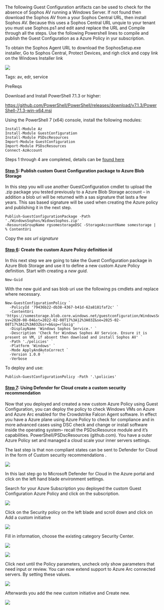 The following Guest Configuration artifacts can be used to check for the absence of Sophos AV running a Windows Server. If not found then download the Sophos AV from a your Sophos Central URL, then install Sophos AV. Because this uses a Sophos Central URL unquie to your tenant you must use Sophos.ps1 and edit aand replace the URL and Compile through all the steps. Use the following Powershell lines to compile and publish the Guest Configuration as a Azure Policy in yur subscription.

To obtain the Sophos Agent URL to download the SophosSetup.exe installer, Go to Sophos Central, Protect Devices, and righ click and copy link on the Windows Installer link

![](https://github.com/swiftsolves-msft/Community-GuestConfiguration/raw/main/images/sophoscentral.png)

Tags: av, edr, service

PreReqs

Download and Install PowerShell 7.1.3 or higher: 

https://github.com/PowerShell/PowerShell/releases/download/v7.1.3/PowerShell-7.1.3-win-x64.msi 

Using the PowerShell 7 (x64) console, install the following modules: 

```
Install-Module Az 
Install-Module GuestConfiguration 
Install-Module PSDscResources
Import-Module GuestConfiguration
Import-Module PSDscResources
Connect-AzAccount
```

Steps 1 through 4 are completed, details can be [found here](https://swiftsolves.substack.com/p/remix-with-a-twist-7-steps-to-author "found here")

#### [Step 5](https://docs.microsoft.com/en-us/azure/governance/policy/how-to/guest-configuration-create-test#validate-the-configuration-package-meets-requirements "Step 5"): Publish custom Guest Configuration package to Azure Blob Storage

In this step you will use another GuestConfiguration cmdlet to upload the .zip package you tested previously to a Azure Blob Storage account – in addition a blob uri will be returned with a sas signature that lasts a few years. This sas based signature will be used when creating the Azure policy and publishing it in the next step. 

```
Publish-GuestConfigurationPackage -Path './WindowsSophos/WidowsSophos.zip' `
-ResourceGroupName rgsomestorageDSC -StorageAccountName somestorage | % ContentUri
```

Copy the *sas url signature* 

#### [Step 6](https://docs.microsoft.com/en-us/azure/governance/policy/how-to/guest-configuration-create-publish#publish-a-configuration-package "Step 6"): Create the custom Azure Policy definition id

In this next step we are going to take the Guest Configuration package in Azure Blob Storage and use it to define a new custom Azure Policy definition. Start with creating a *new guid*. 

```
New-Guid
```

With the new guid and sas blob uri use the following ps cmdlets and replace where necessary. 

```
New-GuestConfigurationPolicy `
  -PolicyId '79436b22-db38-4367-b41d-62a8181faf2c' `
  -ContentUri 'https://somestorage.blob.core.windows.net/guestconfiguration/WindowsSophos.zip?sv=2020-08-04&st=2022-02-08T17%3A12%3A03Z&se=2025-02-08T17%3A12%3A03Z&sr=b&sp=rl&sig' `
  -DisplayName 'Windows Sophos Service.' `
  -Description 'Check for Windows Sophos AV Service. Ensure it is present on VM, if absent then download and install Sophos AV' `
  -Path './policies' `
  -Platform 'Windows' `
  -Mode ApplyAndAutoCorrect `
  -Version 1.0.0 `
  -Verbose
```

To deploy and use:

```
Publish-GuestConfigurationPolicy -Path '.\policies'
```

#### [Step 7](https://docs.microsoft.com/en-us/azure/defender-for-cloud/custom-security-policies?pivots=azure-portal#to-add-a-custom-initiative-to-your-subscription "Step 7"): Using Defender for Cloud create a custom security recommendation

Now that you deployed and created a new custom Azure Policy using Guest Configuration, you can deploy the policy to check Windows VMs on Azure and Azure Arc enabled for the Crowdstrike Falcon Agent software. In effect you have a Azure plane using Azure Policy to check for compliance and in more advanced cases using DSC check and change or install software inside the operating system– recall the PSDscResource module and it’s capabilities. PowerShell/PSDscResources (github.com). You have a outer Azure Policy set and managed a cloud scale your inner servers settings.

The last step is that non compliant states can be sent to Defender for Cloud in the form of Custom security recommendations .

![](https://github.com/swiftsolves-msft/Community-GuestConfiguration/raw/main/images/MDCreccomend.png)

In this last step go to Microsoft Defender for Cloud in the Azure portal and click on the left hand blade environment settings.

Search for your Azure Subscription you deployed the custom Guest Configuration Azure Policy and click on the subscription.

![](https://github.com/swiftsolves-msft/Community-GuestConfiguration/raw/main/images/MDCreccomend2.png)

Click on the Security policy on the left blade and scroll down and click on Add a custom initiative 

![](https://github.com/swiftsolves-msft/Community-GuestConfiguration/raw/main/images/MDCreccomend3.png)

Fill in information, choose the existing category Security Center.

![](https://github.com/swiftsolves-msft/Community-GuestConfiguration/raw/main/images/MDCreccomend4.png)

![](https://github.com/swiftsolves-msft/Community-GuestConfiguration/raw/main/images/MDCreccomend5.png)

Click next until the Policy parameters, uncheck only show parameters that need input or review. You can now extend support to Azure Arc connected servers. By setting these values. 

![](https://github.com/swiftsolves-msft/Community-GuestConfiguration/raw/main/images/MDCreccomend6.png)

Afterwards you add the new custom initiative and Create new.

![](https://github.com/swiftsolves-msft/Community-GuestConfiguration/raw/main/images/MDCreccomend7.png)
